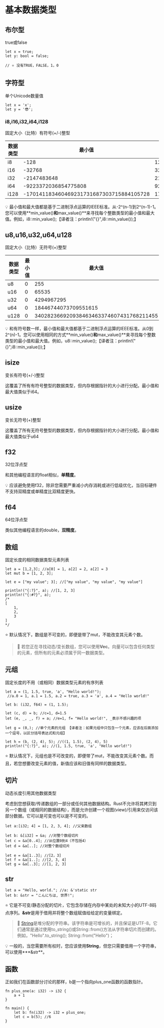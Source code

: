 # 基本数据类型

## 布尔型

true或false

```
let x = true;
let y: bool = false;

// ⭐️ 没有TRUE，FALSE，1，0
```

## 字符型

单个Unicode数量值

```
let x = 'x';
let y = '😎';
```

### i8,i16,i32,i64,i128

固定大小（比特）有符号(+/-)整型

| 数据类型 | 最小值                                   | 最大值                                  |
| -------- | ---------------------------------------- | --------------------------------------- |
| i8       | -128                                     | 127                                     |
| i16      | -32768                                   | 32767                                   |
| i32      | -2147483648                              | 2147483647                              |
| i64      | -9223372036854775808                     | 9223372036854775807                     |
| i128     | -170141183460469231731687303715884105728 | 170141183460469231731687303715884105727 |

💡 最小值和最大值都是基于二进制浮点运算的IEEE标准。从-2^(n-1)到2^(n-1)-1。您可以使用**min_value()**和**max_value()**来寻找每个整数类型的最小值和最大值。例如，i8::min_value();【译者注：println!("{}",i8::min_value());】

## u8,u16,u32,u64,u128

固定大小（比特）无符号(+)整型

| 数据类型 | 最小值 | 最大值                                  |
| -------- | ------ | --------------------------------------- |
| u8       | 0      | 255                                     |
| u16      | 0      | 65535                                   |
| u32      | 0      | 4294967295                              |
| u64      | 0      | 18446744073709551615                    |
| u128     | 0      | 340282366920938463463374607431768211455 |

💡 和有符号数一样，最小值和最大值都基于二进制浮点运算的IEEE标准。从0到2^(n)-1。您可以使用相同的方式**min_value()**和**max_value()**来寻找每个整数类型的最小值和最大值。例如，u8::min_value();【译者注：println!("{}",i8::min_value());】

## isize

变长有符号(+/-)整型

这覆盖了所有有符号整型的数据类型，但内存根据指针的大小进行分配。最小值和最大值类似于i64。

## usize

变长无符号(+)整型

这覆盖了所有无符号整型的数据类型，但内存根据指针的大小进行分配。最小值和最大值类似于u64

## f32

32位浮点型

和其他编程语言的float相似，**单精度**。

💡 应该避免使用f32，除非您需要严重减小内存消耗或进行低级优化，当目标硬件不支持双精度或单精度比双精度更快。

## f64

64位浮点型

类似其他编程语言的double，**双精度**。

## 数组

固定长度的相同数据类型元素列表

```
let a = [1,2,3]; //a[0] = 1, a[2] = 2, a[2] = 3
let mut b = [1, 2, 3];

let e = ["my value"; 3]; //["my value", "my value", "my value"]

println!("{:?}", a); //[1, 2, 3]
println!("{:#?}", a);
/*
[
    1,
    2,
    3
]
*/
```

⭐️ 默认情况下，数组是不可变的，即便是带了mut，不能改变其元素个数。

> 🔎 若您正在寻找动态/变长数组，您可以使用**Vec**。向量可以包含任何类型的元素，但所有的元素必须属于同一数据类型。

## 元组

固定长度的不用（或相同）数据类型元素的有序列表

```
let a = (1, 1.5, true, 'a', "Hello world!");
 //a.0 = 1, a.1 = 1.5, a.2 = true, a.3 = 'a', a.4 = "Hello world!"

let b: (i32, f64) = (1, 1.5);

let (c, d) = b; //c=1, d=1.5
let (e, _, _, f) = a; //e=1, f= "Hello world!", _表示不感兴趣的项

let g = (0,); //单个元素的元组 【译者注：如果元组中只包含一个元素，应该在后面添加一个逗号，以区分括号表达式和元组】
 
let h = (b, (2, 4), 5); //((1, 1.5), (2, 4), 5)
println!("{:?}", a); //(1, 1.5, true, 'a', "Hello world!")
```

⭐️ 默认情况下，元组也是不可改变的，即便带了mut，不能改变其元素个数。而且，若您想要改变元素的值，新值应该和旧值有同样的数据类型。

## 切片

动态长度引用其他数据类型

考虑到您想获取/传递数组的一部分或任何其他数据结构。Rust不允许将其拷贝到另一个数组（或相同的数据结构），而是允许创建一个视图(view)/引用来仅访问该部分数据。它可以是可变也可以是不可变的。

```
let a:[i32; 4] = [1, 2, 3, 4]; //父亲数组

let b: &[i32] = &a; //对整个数组切片
let c = &a[0..4]; //从位置0到4（不包括4）
let d = &a[..]; //对整个数组切片

let e = &a[1..3]; //[2，3]
let f = &a[1..]; //[2, 3, 4]
let g = &a[..3]; //[1, 2, 3]
```

## str

```
let a = "Hello, world."; //a: &'static str
let b: &str = "こんにちは, 世界!";
```

⭐️ 它是不可变/静态分配的切片，它包含存储在内存中某处的未知大小的UTF-8码点序列。**&str**是用于借用并将整个数组赋值给给定的变量绑定。

> 🔎 [String](https://doc.rust-lang.org/std/string/struct.String.html)是堆分配的字符串。该字符串是可增长的，并且保证是UTF-8。它们通常是通过使用to_string()或String::from()方法从字符串切片而创建的。例如，"Hello".to_string(); String::from("Hello")；

💡 一般的，当您需要所有权时，您应该使用**String**，但您只需要借用一个字符串，可以使用***&str**。

## 函数

正如我们在函数部分讨论的那样，b是一个指向plus_one函数的函数指针。

```
fn plus_one(a: i32) -> i32 {
    a + 1
}

fn main() {
    let b: fn(i32) -> i32 = plus_one;
    let c = b(5); //6
}
```